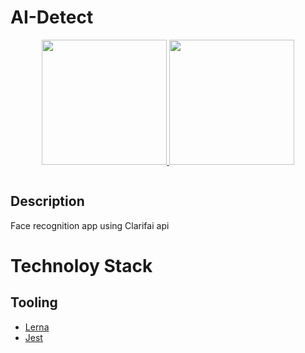 # AI-Detect

<p align="center">
  <a href="https://nextjs.org">
    <img src="https://assets.vercel.com/image/upload/v1607554385/repositories/next-js/next-logo.png" height="200">
  </a>  
  <a href="http://nestjs.com/">
    <img src="https://nestjs.com/img/logo-small.svg" height="200">
  </a>
</p>

<p align="center">  
  <a aria-label="License" href="https://github.com/waynelinks/ai-detect/blob/main/LICENSE">
    <img alt="" src="https://img.shields.io/npm/l/next.svg?style=for-the-badge&labelColor=000000">
  </a>
</p>

## Description
Face recognition app using Clarifai api

# Technoloy Stack

## Tooling

- [Lerna](https://lerna.js.org/)
- [Jest](https://jestjs.io/)
